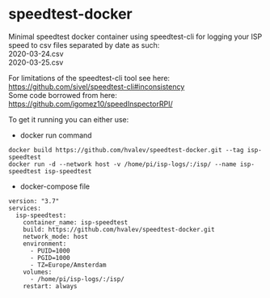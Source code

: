 # speedtest-docker

Minimal speedtest docker container using speedtest-cli for logging your ISP speed to csv files separated by date as such:</br>
2020-03-24.csv</br>
2020-03-25.csv</br>

For limitations of the speedtest-cli tool see here: https://github.com/sivel/speedtest-cli#inconsistency</br>
Some code borrowed from here: https://github.com/igomez10/speedInspectorRPI/</br>

To get it running you can either use: </br>
* docker run command
```
docker build https://github.com/hvalev/speedtest-docker.git --tag isp-speedtest
docker run -d --network host -v /home/pi/isp-logs/:/isp/ --name isp-speedtest isp-speedtest
```

* docker-compose file
```
version: "3.7"
services:
  isp-speedtest:
    container_name: isp-speedtest
    build: https://github.com/hvalev/speedtest-docker.git
    network_mode: host
    environment:
      - PUID=1000
      - PGID=1000
      - TZ=Europe/Amsterdam
    volumes:
      - /home/pi/isp-logs/:/isp/
    restart: always
```
